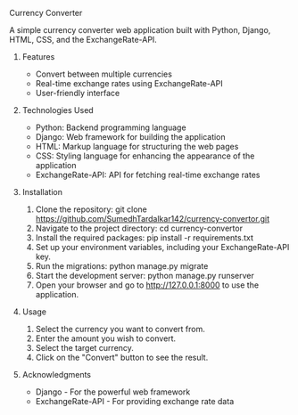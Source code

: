 Currency Converter

A simple currency converter web application built with Python, Django, HTML, CSS, and the ExchangeRate-API.

1. Features

   - Convert between multiple currencies
   - Real-time exchange rates using ExchangeRate-API
   - User-friendly interface

2. Technologies Used

   - Python: Backend programming language
   - Django: Web framework for building the application
   - HTML: Markup language for structuring the web pages
   - CSS: Styling language for enhancing the appearance of the application
   - ExchangeRate-API: API for fetching real-time exchange rates

3. Installation

   1. Clone the repository:
      git clone https://github.com/SumedhTardalkar142/currency-convertor.git
   2. Navigate to the project directory:
      cd currency-convertor
   3. Install the required packages:
      pip install -r requirements.txt
   4. Set up your environment variables, including your ExchangeRate-API key.
   5. Run the migrations:
      python manage.py migrate
   6. Start the development server:
      python manage.py runserver
   7. Open your browser and go to http://127.0.0.1:8000 to use the application.

4. Usage

   1. Select the currency you want to convert from.
   2. Enter the amount you wish to convert.
   3. Select the target currency.
   4. Click on the "Convert" button to see the result.


5. Acknowledgments

   - Django - For the powerful web framework
   - ExchangeRate-API - For providing exchange rate data
